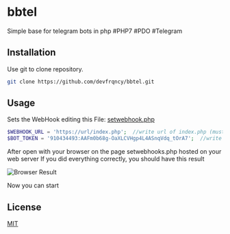 # bbtel
Simple base for telegram bots in php
#PHP7 #PDO #Telegram

## Installation

Use git to clone repository.

```bash
git clone https://github.com/devfrqncy/bbtel.git
```

## Usage

Sets the WebHook editing this File: [setwebhook.php](https://github.com/devfrqncy/bbtel/blob/master/setwebhook.php)
```php
$WEBHOOK_URL = 'https://url/index.php';  //write url of index.php (must be HTTPS)
$BOT_TOKEN = '910434493:AAFm0b68g-OaXLCVHgp4L4ASnqVdq_tOrA7';  //write your bot token
```
After open with your browser on the page setwebhooks.php hosted on your web server
If you did everything correctly, you should have this result


![Browser Result](https://xpcommunity.it/bot/bbtel/img/setwebhook.PNG)

Now you can start


## License
[MIT](https://choosealicense.com/licenses/mit/)
